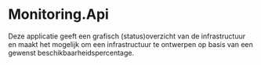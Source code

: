 # Monitoring.Api

Deze applicatie geeft een grafisch (status)overzicht van de infrastructuur en maakt het mogelijk om een infrastructuur te ontwerpen op basis van een gewenst beschikbaarheidspercentage.